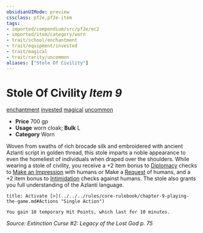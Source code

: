 ```yaml
---
obsidianUIMode: preview
cssclass: pf2e,pf2e-item
tags:
- imported/compendium/src/pf2e/ec2
- imported/item/category/worn
- trait/school/enchantment
- trait/equipment/invested
- trait/magical
- trait/rarity/uncommon
aliases: ["Stole Of Civility"]
---
```

# Stole Of Civility *Item 9*  
[enchantment](enchantment.md)  [invested](invested.md)  [magical](magical.md)  [uncommon](uncommon.md)  

- **Price** 700 gp
- **Usage** worn cloak; **Bulk** L
- **Category** Worn

Woven from swaths of rich brocade silk and embroidered with ancient Azlanti script in golden thread, this stole imparts a noble appearance to even the homeliest of individuals when draped over the shoulders. While wearing a stole of civility, you receive a +2 item bonus to [Diplomacy](../../skills.md#Diplomacy) checks to [Make an Impression](make-an-impression.md) with humans or Make a [Request](request.md) of humans, and a +2 item bonus to [Intimidation](../../skills.md#Intimidation) checks against humans. The stole also grants you full understanding of the Azlanti language.

```ad-embed-ability
title: Activate [>](../../../rules/core-rulebook/chapter-9-playing-the-game.md#Actions "Single Action")

You gain 10 temporary Hit Points, which last for 10 minutes.
```

*Source: Extinction Curse #2: Legacy of the Lost God p. 75*
